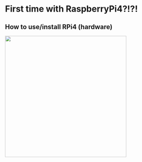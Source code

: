 # First time with RaspberryPi4?!?!

## How to use/install RPi4 (hardware)

<img src="https://camo.githubusercontent.com/..." data-canonical-src="https://static.cytron.io/image/cache/catalog/products/RASPBERRY-PI-4B-1G/11-800x800.jpg" width="400" height="400" />
